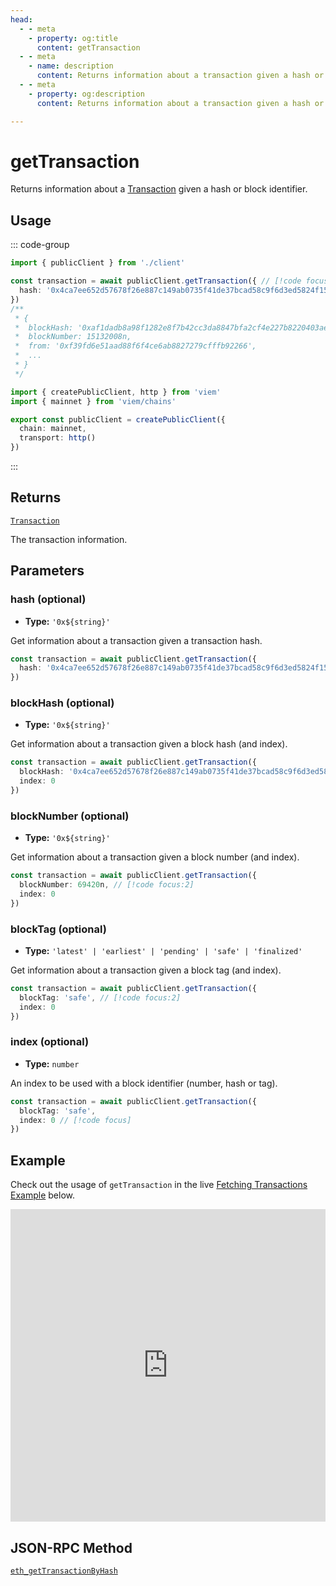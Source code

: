 ```yaml
---
head:
  - - meta
    - property: og:title
      content: getTransaction
  - - meta
    - name: description
      content: Returns information about a transaction given a hash or block identifier.
  - - meta
    - property: og:description
      content: Returns information about a transaction given a hash or block identifier.

---
```


# getTransaction

Returns information about a [Transaction](/docs/glossary/terms#transaction) given a hash or block identifier.

## Usage

::: code-group

```ts [example.ts]
import { publicClient } from './client'

const transaction = await publicClient.getTransaction({ // [!code focus:99]
  hash: '0x4ca7ee652d57678f26e887c149ab0735f41de37bcad58c9f6d3ed5824f15b74d'
})
/**
 * {
 *  blockHash: '0xaf1dadb8a98f1282e8f7b42cc3da8847bfa2cf4e227b8220403ae642e1173088',
 *  blockNumber: 15132008n,
 *  from: '0xf39fd6e51aad88f6f4ce6ab8827279cfffb92266',
 *  ...
 * }
 */
```

```ts [client.ts]
import { createPublicClient, http } from 'viem'
import { mainnet } from 'viem/chains'

export const publicClient = createPublicClient({
  chain: mainnet,
  transport: http()
})
```

:::

## Returns

[`Transaction`](/docs/glossary/types#transaction)

The transaction information.

## Parameters

### hash (optional)

- **Type:** `'0x${string}'`

Get information about a transaction given a transaction hash.

```ts
const transaction = await publicClient.getTransaction({
  hash: '0x4ca7ee652d57678f26e887c149ab0735f41de37bcad58c9f6d3ed5824f15b74d' // [!code focus]
})
```

### blockHash (optional)

- **Type:** `'0x${string}'`

Get information about a transaction given a block hash (and index).

```ts
const transaction = await publicClient.getTransaction({
  blockHash: '0x4ca7ee652d57678f26e887c149ab0735f41de37bcad58c9f6d3ed5824f15b74d', // [!code focus:2]
  index: 0
})
```

### blockNumber (optional)

- **Type:** `'0x${string}'`

Get information about a transaction given a block number (and index).

```ts
const transaction = await publicClient.getTransaction({
  blockNumber: 69420n, // [!code focus:2]
  index: 0
})
```

### blockTag (optional)

- **Type:** `'latest' | 'earliest' | 'pending' | 'safe' | 'finalized'`

Get information about a transaction given a block tag (and index).

```ts
const transaction = await publicClient.getTransaction({
  blockTag: 'safe', // [!code focus:2]
  index: 0
})
```

### index (optional)

- **Type:** `number`

An index to be used with a block identifier (number, hash or tag).

```ts
const transaction = await publicClient.getTransaction({
  blockTag: 'safe',
  index: 0 // [!code focus]
})
```

## Example

Check out the usage of `getTransaction` in the live [Fetching Transactions Example](https://stackblitz.com/github/wagmi-dev/viem/tree/main/examples/transactions_fetching-transactions) below.

<iframe frameborder="0" width="100%" height="500px" src="https://stackblitz.com/github/wagmi-dev/viem/tree/main/examples/transactions/fetching-transactions?embed=1&file=index.ts&hideNavigation=1&hideDevTools=true&terminalHeight=0&ctl=1"></iframe>

## JSON-RPC Method

[`eth_getTransactionByHash`](https://ethereum.org/en/developers/docs/apis/json-rpc/#eth_getTransactionByHash)
